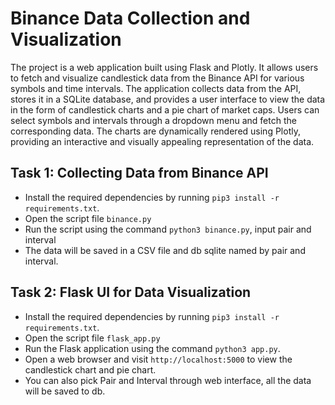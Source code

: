 # Binance Data Collection and Visualization
The project is a web application built using Flask and Plotly. It allows users to fetch and visualize candlestick data from the Binance API for various symbols and time intervals. The application collects data from the API, stores it in a SQLite database, and provides a user interface to view the data in the form of candlestick charts and a pie chart of market caps. Users can select symbols and intervals through a dropdown menu and fetch the corresponding data. The charts are dynamically rendered using Plotly, providing an interactive and visually appealing representation of the data.
## Task 1: Collecting Data from Binance API

- Install the required dependencies by running `pip3 install -r requirements.txt`.
- Open the script file `binance.py`
- Run the script using the command `python3 binance.py`, input pair and interval
- The data will be saved in a CSV file and db sqlite named by pair and interval.

## Task 2: Flask UI for Data Visualization

- Install the required dependencies by running `pip3 install -r requirements.txt`.
- Open the script file `flask_app.py`
- Run the Flask application using the command `python3 app.py`.
- Open a web browser and visit `http://localhost:5000` to view the candlestick chart and pie chart.
- You can also pick Pair and Interval through web interface, all the data will be saved to db.

